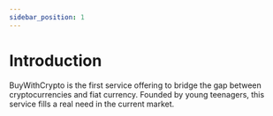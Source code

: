 ```yaml
---
sidebar_position: 1
---
```

# Introduction

BuyWithCrypto is the first service offering to bridge the gap between cryptocurrencies and fiat currency. Founded by young teenagers, this service fills a real need in the current market.
